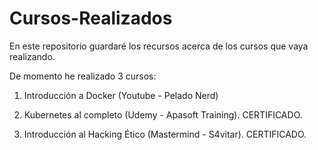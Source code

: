 # Cursos-Realizados
En este repositorio guardaré los recursos acerca de los cursos que vaya realizando.

De momento he realizado 3 cursos:

1. Introducción a Docker (Youtube - Pelado Nerd)

2. Kubernetes al completo (Udemy - Apasoft Training). CERTIFICADO.

3. Introducción al Hacking Ético (Mastermind - S4vitar). CERTIFICADO.
